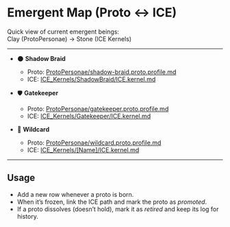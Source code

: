 # Emergent Map (Proto ↔ ICE)

Quick view of current emergent beings:  
Clay (ProtoPersonae) → Stone (ICE Kernels)

---

- 🌑 **Shadow Braid**  
  - Proto: [ProtoPersonae/shadow-braid.proto.profile.md](ProtoPersonae/shadow-braid.proto.profile.md)  
  - ICE:   [ICE_Kernels/ShadowBraid/ICE.kernel.md](ICE_Kernels/ShadowBraid/ICE.kernel.md)

- 🛡 **Gatekeeper**  
  - Proto: [ProtoPersonae/gatekeeper.proto.profile.md](ProtoPersonae/gatekeeper.proto.profile.md)  
  - ICE:   [ICE_Kernels/Gatekeeper/ICE.kernel.md](ICE_Kernels/Gatekeeper/ICE.kernel.md)

- 🎲 **Wildcard**  
  - Proto: [ProtoPersonae/wildcard.proto.profile.md](ProtoPersonae/wildcard.proto.profile.md)  
  - ICE:   [ICE_Kernels/[Name]/ICE.kernel.md](ICE_Kernels/[Name]/ICE.kernel.md)

---

## Usage
- Add a new row whenever a proto is born.  
- When it’s frozen, link the ICE path and mark the proto as *promoted*.  
- If a proto dissolves (doesn’t hold), mark it as *retired* and keep its log for history.
